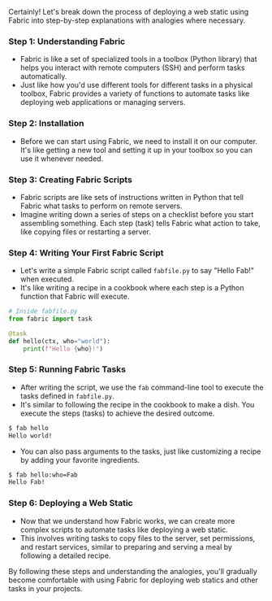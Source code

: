 Certainly! Let's break down the process of deploying a web static using Fabric into step-by-step explanations with analogies where necessary.

### Step 1: Understanding Fabric
- Fabric is like a set of specialized tools in a toolbox (Python library) that helps you interact with remote computers (SSH) and perform tasks automatically.
- Just like how you'd use different tools for different tasks in a physical toolbox, Fabric provides a variety of functions to automate tasks like deploying web applications or managing servers.

### Step 2: Installation
- Before we can start using Fabric, we need to install it on our computer. It's like getting a new tool and setting it up in your toolbox so you can use it whenever needed.

### Step 3: Creating Fabric Scripts
- Fabric scripts are like sets of instructions written in Python that tell Fabric what tasks to perform on remote servers.
- Imagine writing down a series of steps on a checklist before you start assembling something. Each step (task) tells Fabric what action to take, like copying files or restarting a server.

### Step 4: Writing Your First Fabric Script
- Let's write a simple Fabric script called `fabfile.py` to say "Hello Fab!" when executed.
- It's like writing a recipe in a cookbook where each step is a Python function that Fabric will execute.
```python
# Inside fabfile.py
from fabric import task

@task
def hello(ctx, who="world"):
    print(f"Hello {who}!")
```

### Step 5: Running Fabric Tasks
- After writing the script, we use the `fab` command-line tool to execute the tasks defined in `fabfile.py`.
- It's similar to following the recipe in the cookbook to make a dish. You execute the steps (tasks) to achieve the desired outcome.
```bash
$ fab hello
Hello world!
```
- You can also pass arguments to the tasks, just like customizing a recipe by adding your favorite ingredients.
```bash
$ fab hello:who=Fab
Hello Fab!
```

### Step 6: Deploying a Web Static
- Now that we understand how Fabric works, we can create more complex scripts to automate tasks like deploying a web static.
- This involves writing tasks to copy files to the server, set permissions, and restart services, similar to preparing and serving a meal by following a detailed recipe.

By following these steps and understanding the analogies, you'll gradually become comfortable with using Fabric for deploying web statics and other tasks in your projects.